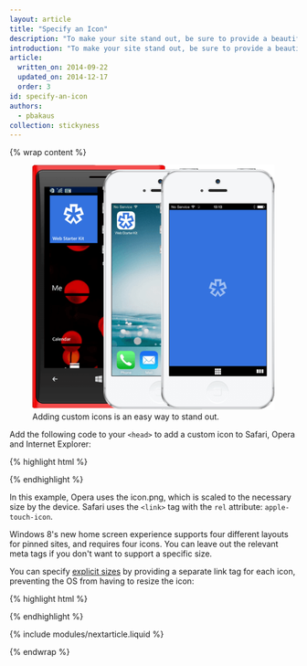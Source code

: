 ```yaml
---
layout: article
title: "Specify an Icon"
description: "To make your site stand out, be sure to provide a beautiful, full size icon, otherwise the favicon or a low quality screenshot may be used."
introduction: "To make your site stand out, be sure to provide a beautiful, full size icon, otherwise the favicon or a low quality screenshot may be used."
article:
  written_on: 2014-09-22
  updated_on: 2014-12-17
  order: 3
id: specify-an-icon
authors:
  - pbakaus
collection: stickyness
---
```


{% wrap content %}

<figure>
  <img src="images/icons.png" alt="Customizing icons per platform" />
  <figcaption>Adding custom icons is an easy way to stand out.</figcaption>
</figure>


Add the following code to your `<head>` to add a custom icon to Safari, 
Opera and Internet Explorer:

{% highlight html %}
<!-- icon in the highest resolution we need it for -->
<link rel="icon" sizes="228x228" href="icon.png">
<!-- reuse same icon for Safari -->
<link rel="apple-touch-icon" href="ios-icon.png">
<!-- multiple icons for IE -->
<meta name="msapplication-square70x70logo" content="icon\_smalltile.png">
<meta name="msapplication-square150x150logo" content="icon\_mediumtile.png">
<meta name="msapplication-wide310x150logo" content="icon\_widetile.png">
<meta name="msapplication-square310x310logo" content="icon\_largetile.png">
{% endhighlight %}

In this example, Opera uses the icon.png, which is 
scaled to the necessary size by the device. Safari uses the 
`<link>` tag with the `rel` attribute: `apple-touch-icon`.

Windows 8's new home screen experience supports four different layouts for 
pinned sites, and requires four icons. You can leave out the relevant meta 
tags if you don't want to support a specific size.

You can specify [explicit sizes](https://developer.apple.com/library/ios/documentation/UserExperience/Conceptual/MobileHIG/IconMatrix.html#//apple_ref/doc/uid/TP40006556-CH27) by providing a separate link tag 
for each icon, preventing the OS from having to resize the icon:

{% highlight html %}
<link rel="apple-touch-icon" href="touch-icon-iphone.png">
<link rel="apple-touch-icon" sizes="76x76" href="touch-icon-ipad.png">
<link rel="apple-touch-icon" sizes="120x120" href="touch-icon-iphone-retina.png">
<link rel="apple-touch-icon" sizes="152x152" href="touch-icon-ipad-retina.png">
{% endhighlight %}

{% include modules/nextarticle.liquid %}

{% endwrap %}
